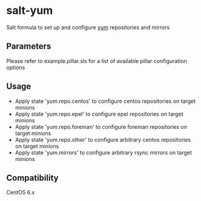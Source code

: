 salt-yum
=========

Salt formula to set up and configure [yum](https://fedoraproject.org/wiki/yum) repositories and mirrors

Parameters
------------
Please refer to example.pillar.sls for a list of available pillar configuration options

Usage
-----
- Apply state 'yum.repo.centos' to configure centos repositories on target minions
- Apply state 'yum.repo.epel' to configure epel repositories on target minions
- Apply state 'yum.repo.foreman' to configure foreman repositories on target minions
- Apply state 'yum.repo.other' to configure arbitrary centos repositories on target minions
- Apply state 'yum.mirrors' to configure arbitrary rsync mirrors on target minions

Compatibility
-------------
CentOS 6.x
